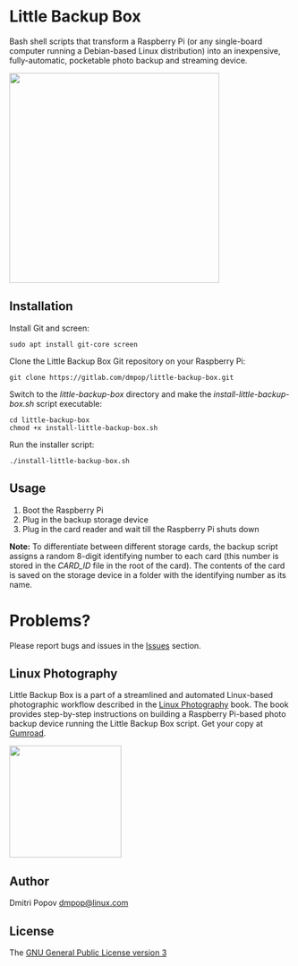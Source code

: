 # Little Backup Box

Bash shell scripts that transform a Raspberry Pi (or any single-board computer running a Debian-based Linux distribution) into an inexpensive, fully-automatic, pocketable photo backup and streaming device.

<img src="http://i.imgur.com/xrpfK9h.jpg" alt="" width="375"/>

## Installation

Install Git and screen:

    sudo apt install git-core screen

Clone the Little Backup Box Git repository on your Raspberry Pi:

    git clone https://gitlab.com/dmpop/little-backup-box.git

Switch to the *little-backup-box* directory and make the *install-little-backup-box.sh* script executable:

```
cd little-backup-box
chmod +x install-little-backup-box.sh
```

Run the installer script:

    ./install-little-backup-box.sh

## Usage

1. Boot the Raspberry Pi
2. Plug in the backup storage device
3. Plug in the card reader and wait till the Raspberry Pi shuts down

**Note:** To differentiate between different storage cards, the backup script assigns a random 8-digit identifying number to each card (this number is stored in the *CARD_ID* file in the root of the card). The contents of the card is saved on the storage device in a folder with the identifying number as its name.

# Problems?

Please report bugs and issues in the [Issues](https://gitlab.com/dmpop/little-backup-box/issues) section.

## Linux Photography

Little Backup Box is a part of a streamlined and automated Linux-based photographic workflow described in the [Linux Photography](https://gumroad.com/l/linux-photography) book. The book provides step-by-step instructions on building a Raspberry Pi-based photo backup device running the Little Backup Box script. Get your copy at [Gumroad](https://gumroad.com/l/linux-photography).

<img src="https://scribblesandsnaps.files.wordpress.com/2016/07/linux-photography-6.jpg" width="200"/>


## Author

Dmitri Popov [dmpop@linux.com](mailto:dmpop@linux.com)

## License

The [GNU General Public License version 3](http://www.gnu.org/licenses/gpl-3.0.en.html)

